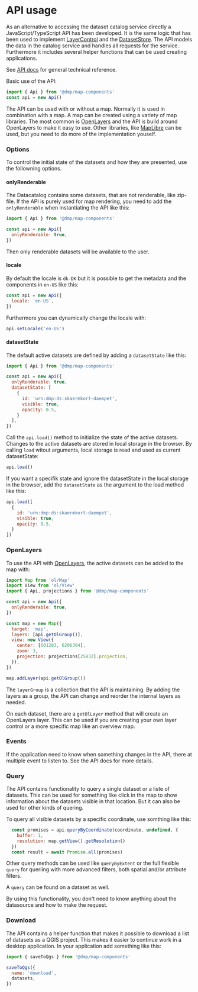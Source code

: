 # API usage

As an alternative to accessing the dataset catalog service directly a JavaScript/TypeScript API has been developed. It is the same logic that has been used to implement [LayerControl](#layercontrol) and the [DatasetStore](#datasetstore). The API models the data in the catalog service and handles all requests for the service. Furthermore it includes several helper functions that can be used creating applications. 

See [API docs](https://npmdoc.miljoeportal.dk/map-components/) for general technical reference.

Basic use of the API:

```javascript
import { Api } from '@dmp/map-components'
const api = new Api()
```

The API can be used with or without a map. Normally it is used in combination with a map. A map can be created using a variety of map libraries. The most common is [OpenLayers](https://openlayers.org/) and the API is build around OpenLayers to make it easy to use. Other libraries, like [MapLibre](https://maplibre.org/) can be used, but you need to do more of the implementation youself.

### Options

To control the initial state of the datasets and how they are presented, use the followning options.

#### onlyRenderable

The Datacatalog contains some datasets, that are not renderable, like zip-file. If the API is purely used for map rendering, you need to add the `onlyRenderable` when instantiating the API like this:

```javascript
import { Api } from '@dmp/map-components'

const api = new Api({
  onlyRenderable: true,
})
```
Then only renderable datasets will be available to the user.

#### locale

By default the locale is `dk-DK` but it is possible to get the metadata and the components in `en-US` like this:

```javascript
const api = new Api({
  locale: 'en-US',
})
```

Furthermore you can dynamically change the locale with:

```javascript
api.setLocale('en-US')
```

#### datasetState

The default active datasets are defined by adding a `datasetState` like this:

```javascript
import { Api } from '@dmp/map-components'

const api = new Api({
  onlyRenderable: true,
  datasetState: [
    { 
      id: 'urn:dmp:ds:skaermkort-daempet', 
      visible: true, 
      opacity: 0.5,
    }
  ],
})
```

Call the `api.load()` method to initialize the state of the active datasets. Changes to the active datasets are stored in local storage in the browser. By calling `load` witout arguments, local storage is read and used as current datasetState:
```javascript
api.load()
```

If you want a specifik state and ignore the datasetState in the local storage in the browser, add the `datasetState` as the argument to the load method like this:
```javascript
api.load([
  { 
    id: 'urn:dmp:ds:skaermkort-daempet', 
    visible: true, 
    opacity: 0.5,
  }
])
```

### OpenLayers

To use the API with [OpenLayers](https://openlayers.org/), the active datasets can be added to the map with:
```javascript
import Map from 'ol/Map'
import View from 'ol/View'
import { Api, projections } from '@dmp/map-components'

const api = new Api({
  onlyRenderable: true,
})

const map = new Map({
  target: 'map',
  layers: [api.getOlGroup()],
  view: new View({
    center: [601283, 6206304],
    zoom: 3,
    projection: projections[25832].projection,
  }),
})

map.addLayer(api.getOlGroup())
```

The `layerGroup` is a collection that the API is maintaining. By adding the layers as a group, the API can change and reorder the internal layers as needed.

On each dataset, there are a `getOlLayer` method that will create an OpenLayers layer. This can be used if you are creating your own layer control or a more specific map like an overview map.

### Events

If the application need to know when something changes in the API, there at multiple event to listen to. See the API docs for more details.

### Query

The API contains functionality to query a single dataset or a liste of datasets. This can be used for something like click in the map to show information about the datasets visible in that location. But it can also be used for other kinds of quering.

To query all visible datasets by a specific coordinate, use somthing like this:

```javascript
  const promises = api.queryByCoordinate(coordinate, undefined, {
    buffer: 1,
    resolution: map.getView().getResolution()
  })
  const result = await Promise.all(promises)
```
Other query methods can be used like `queryByExtent` or the full flexible `query` for queriing with more advanced filters, both spatial and/or attribute filters.

A `query` can be found on a dataset as well.

By using this functionality, you don't need to know anything about the datasource and how to make the request.

### Download

The API contains a helper function that makes it possible to download a list of datasets as a QGIS project. This makes it easier to continue work in a desktop application. In your application add something like this:

```javascript
import { saveToQgs } from '@dmp/map-components'

saveToQgs({ 
  name: 'download',
  datasets,
})
```
